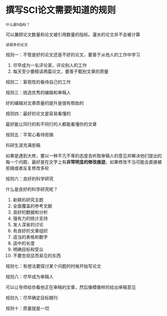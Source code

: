 # 撰写SCI论文需要知道的规则

`什么是h指标？`

可以兼顾论文数量和论文被引用数量的指标。灌水的论文并不会被计算

`读很多的论文`

规则一：不管是好的论文还是不好的论文，要善于从他人的工作中学习

1. 尽早成为一名评论家，评论别人的工作
2. 每天至少要精读两篇论文，要善于甄别文章的质量

规则二：客观性的看待自己的工作

规则三：挑选优秀的编辑和审稿人

好的编辑对文章质量的提升是很有帮助的

规则四：最好的论文是容易看懂的

最好能让同行的和不同行的人都能看懂你的文章

规则五：平常心看待拒搞

科研生涯充满拒稿

如果是遇到大修，要以一种不亢不卑的态度去听取审稿人的意见并解决他们提出的每一个问题，最好是在文字上有**非常明显的修改痕迹**，如果修改不当可能会直接被拒搞或者反复修改多轮

规则六：良好的科学研究

什么是良好的科学研究呢？

1. 新颖的研究主题
2. 全面覆盖的参考文献
3. 良好的数据和分析
4. 强有力的统计支持
5. 发人深省的讨论
6. 有良好的文章组织
7. 适当的表格和数字
8. 适中的长度
9. 明确目标和受众
10. 不要忽视显而易见的东西

规则七：有想法要探讨某个问题的时候开始写论文

规则八：尽早成为审稿人

可以让导师给你看他正在审稿的文章，然后像模像样的给出审稿意见

规则九：尽早确定目标期刊

规则十：质量就是一切

















